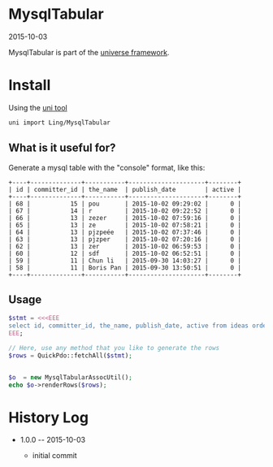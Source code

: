 MysqlTabular
==================
2015-10-03



MysqlTabular is part of the [universe framework](https://github.com/karayabin/universe-snapshot).


Install
=============


Using the [uni tool](https://github.com/lingtalfi/universe-naive-importer)
```bash
uni import Ling/MysqlTabular
```



What is it useful for?
---------------------------

Generate a mysql table with the "console" format, like this:
  
	+----+--------------+-----------+---------------------+--------+
	| id | committer_id | the_name  | publish_date        | active |
	+----+--------------+-----------+---------------------+--------+
	| 68 |           15 | pou       | 2015-10-02 09:29:02 |      0 |
	| 67 |           14 | r         | 2015-10-02 09:22:52 |      0 |
	| 66 |           13 | zezer     | 2015-10-02 07:59:16 |      0 |
	| 65 |           13 | ze        | 2015-10-02 07:58:21 |      0 |
	| 64 |           13 | pjzpeée   | 2015-10-02 07:37:46 |      0 |
	| 63 |           13 | pjzper    | 2015-10-02 07:20:16 |      0 |
	| 62 |           13 | zer       | 2015-10-02 06:59:53 |      0 |
	| 60 |           12 | sdf       | 2015-10-02 06:52:51 |      0 |
	| 59 |           11 | Chun li   | 2015-09-30 14:03:27 |      0 |
	| 58 |           11 | Boris Pan | 2015-09-30 13:50:51 |      0 |
	+----+--------------+-----------+---------------------+--------+



Usage
-----------



```php
$stmt = <<<EEE
select id, committer_id, the_name, publish_date, active from ideas order by publish_date desc limit 0,10
EEE;

// Here, use any method that you like to generate the rows
$rows = QuickPdo::fetchAll($stmt);


$o  = new MysqlTabularAssocUtil();
echo $o->renderRows($rows);

```


History Log
===============

- 1.0.0 -- 2015-10-03

    - initial commit






